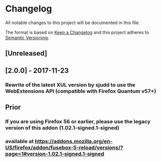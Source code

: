 # Changelog
All notable changes to this project will be documented in this file.

The format is based on [Keep a Changelog](http://keepachangelog.com/en/1.0.0/)
and this project adheres to [Semantic Versioning](http://semver.org/spec/v2.0.0.html).

## [Unreleased]

## [2.0.0] - 2017-11-23
### Rewrite of the latest XUL version by sjudd to use the WebExtensions API (compatible with Firefox Quantum v57+)

## Prior
### If you are using Firefox 56 or earlier, please use the legacy version of this addon (1.02.1-signed.1-signed)
### available at https://addons.mozilla.org/en-US/firefox/addon/fusebox-5-reload/versions/?page=1#version-1.02.1-signed.1-signed